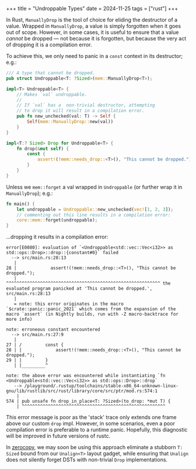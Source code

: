 +++
title = "Undroppable Types"
date = 2024-11-25
tags = ["rust"]
+++

In Rust, `ManuallyDrop` is the tool of choice for eliding the destructor of a value. Wrapped in `ManuallyDrop`, a value is simply forgotten when it goes out of scope. However, in some cases, it is useful to ensure that a value *cannot* be dropped — not because it is forgotten, but because the very act of dropping it is a compilation error.

<!-- more -->

To achieve this, we only need to panic in a `const` context in its destructor; e.g.:

```rust
/// A type that cannot be dropped.
pub struct Undroppable<T: ?Sized>(mem::ManuallyDrop<T>);

impl<T> Undroppable<T> {
    // Makes `val` undroppable.
    //
    // If `val` has a  non-trivial destructor, attempting
    // to drop it will result in a compilation error.
    pub fn new_unchecked(val: T) -> Self {
        Self(mem::ManuallyDrop::new(val))
    }
}

impl<T:? Sized> Drop for Undroppable<T> {
    fn drop(&mut self) {
        const {
            assert!(!mem::needs_drop::<T>(), "This cannot be dropped.");
        }
    }
}
```

Unless we `mem::forget` a val wrapped in `Undroppable` (or further wrap it in `ManuallyDrop`); e.g.:

```rust
fn main() {
    let undroppable = Undroppable::new_unchecked(vec![1, 2, 3]);
    // commenting out this line results in a compilation error:
    core::mem::forget(undroppable);
}
```

...dropping it results in a compilation error:

```
error[E0080]: evaluation of `<Undroppable<std::vec::Vec<i32>> as std::ops::Drop>::drop::{constant#0}` failed
  --> src/main.rs:28:13
   |
28 |             assert!(!mem::needs_drop::<T>(), "This cannot be dropped.");
   |             ^^^^^^^^^^^^^^^^^^^^^^^^^^^^^^^^^^^^^^^^^^^^^^^^^^^^^^^^^^^ the evaluated program panicked at 'This cannot be dropped.', src/main.rs:28:13
   |
   = note: this error originates in the macro `$crate::panic::panic_2021` which comes from the expansion of the macro `assert` (in Nightly builds, run with -Z macro-backtrace for more info)

note: erroneous constant encountered
  --> src/main.rs:27:9
   |
27 | /         const {
28 | |             assert!(!mem::needs_drop::<T>(), "This cannot be dropped.");
29 | |         }
   | |_________^

note: the above error was encountered while instantiating `fn <Undroppable<std::vec::Vec<i32>> as std::ops::Drop>::drop`
   --> /playground/.rustup/toolchains/stable-x86_64-unknown-linux-gnu/lib/rustlib/src/rust/library/core/src/ptr/mod.rs:574:1
    |
574 | pub unsafe fn drop_in_place<T: ?Sized>(to_drop: *mut T) {
    | ^^^^^^^^^^^^^^^^^^^^^^^^^^^^^^^^^^^^^^^^^^^^^^^^^^^^^^^
```

This error message is poor as the 'stack' trace only extends one frame above our custom `drop` impl. However, in some scenarios, even a poor compilation error is preferable to a runtime panic. Hopefully, this diagnostic will be improved in future versions of rustc.

In [zerocopy](https://docs.rs/zerocopy/latest/zerocopy/), we may soon be using this approach eliminate a stubborn `T: Sized` bound from our `Unalign<T>` layout gadget, while ensuring that `Unalign` does not silently forget DSTs with non-trivial `Drop` implementations. 
